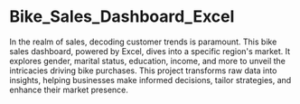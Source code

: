 # Bike_Sales_Dashboard_Excel

In the realm of sales, decoding customer trends is paramount. This bike sales dashboard, powered by Excel, dives into a specific region's market. It explores gender, marital status, education, income, and more to unveil the intricacies driving bike purchases. This project transforms raw data into insights, helping businesses make informed decisions, tailor strategies, and enhance their market presence.
